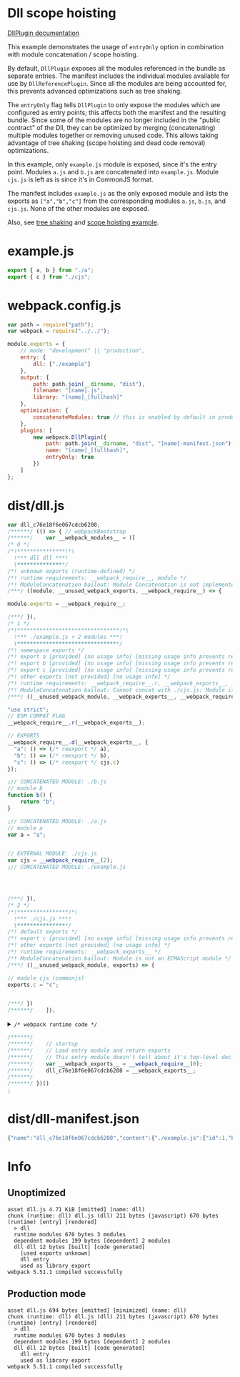 # Dll scope hoisting

[DllPlugin documentation](https://webpack.js.org/plugins/dll-plugin)

This example demonstrates the usage of `entryOnly` option in combination with module concatenation / scope hoisting.

By default, `DllPlugin` exposes all the modules referenced in the bundle as separate entries.
The manifest includes the individual modules available for use by `DllReferencePlugin`.
Since all the modules are being accounted for, this prevents advanced optimizations such as tree shaking.

The `entryOnly` flag tells `DllPlugin` to only expose the modules which are configured as entry points;
this affects both the manifest and the resulting bundle.
Since some of the modules are no longer included in the "public contract" of the Dll,
they can be optimized by merging (concatenating) multiple modules together or removing unused code.
This allows taking advantage of tree shaking (scope hoisting and dead code removal) optimizations.

In this example, only `example.js` module is exposed, since it's the entry point.
Modules `a.js` and `b.js` are concatenated into `example.js`.
Module `cjs.js` is left as is since it's in CommonJS format.

The manifest includes `example.js` as the only exposed module and lists the exports as `["a","b","c"]`
from the corresponding modules `a.js`, `b.js`, and `cjs.js`. None of the other modules are exposed.

Also, see [tree shaking](https://github.com/webpack/webpack/tree/main/examples/harmony-unused)
and [scope hoisting example](https://github.com/webpack/webpack/tree/main/examples/scope-hoisting).

# example.js

```javascript
export { a, b } from "./a";
export { c } from "./cjs";
```

# webpack.config.js

```javascript
var path = require("path");
var webpack = require("../../");

module.exports = {
	// mode: "development" || "production",
	entry: {
		dll: ["./example"]
	},
	output: {
		path: path.join(__dirname, "dist"),
		filename: "[name].js",
		library: "[name]_[fullhash]"
	},
	optimization: {
		concatenateModules: true // this is enabled by default in production mode
	},
	plugins: [
		new webpack.DllPlugin({
			path: path.join(__dirname, "dist", "[name]-manifest.json"),
			name: "[name]_[fullhash]",
			entryOnly: true
		})
	]
};
```

# dist/dll.js

```javascript
var dll_c76e18f6e067cdcb6208;
/******/ (() => { // webpackBootstrap
/******/ 	var __webpack_modules__ = ([
/* 0 */
/*!***************!*\
  !*** dll dll ***!
  \***************/
/*! unknown exports (runtime-defined) */
/*! runtime requirements: __webpack_require__, module */
/*! ModuleConcatenation bailout: Module Concatenation is not implemented for DllModule */
/***/ ((module, __unused_webpack_exports, __webpack_require__) => {

module.exports = __webpack_require__;

/***/ }),
/* 1 */
/*!********************************!*\
  !*** ./example.js + 2 modules ***!
  \********************************/
/*! namespace exports */
/*! export a [provided] [no usage info] [missing usage info prevents renaming] -> ./a.js .a */
/*! export b [provided] [no usage info] [missing usage info prevents renaming] -> ./b.js .b */
/*! export c [provided] [no usage info] [missing usage info prevents renaming] -> ./cjs.js .c */
/*! other exports [not provided] [no usage info] */
/*! runtime requirements: __webpack_require__.r, __webpack_exports__, __webpack_require__.d, __webpack_require__, __webpack_require__.* */
/*! ModuleConcatenation bailout: Cannot concat with ./cjs.js: Module is not an ECMAScript module */
/***/ ((__unused_webpack_module, __webpack_exports__, __webpack_require__) => {

"use strict";
// ESM COMPAT FLAG
__webpack_require__.r(__webpack_exports__);

// EXPORTS
__webpack_require__.d(__webpack_exports__, {
  "a": () => (/* reexport */ a),
  "b": () => (/* reexport */ b),
  "c": () => (/* reexport */ cjs.c)
});

;// CONCATENATED MODULE: ./b.js
// module b
function b() {
	return "b";
}

;// CONCATENATED MODULE: ./a.js
// module a
var a = "a";


// EXTERNAL MODULE: ./cjs.js
var cjs = __webpack_require__(2);
;// CONCATENATED MODULE: ./example.js




/***/ }),
/* 2 */
/*!****************!*\
  !*** ./cjs.js ***!
  \****************/
/*! default exports */
/*! export c [provided] [no usage info] [missing usage info prevents renaming] */
/*! other exports [not provided] [no usage info] */
/*! runtime requirements: __webpack_exports__ */
/*! ModuleConcatenation bailout: Module is not an ECMAScript module */
/***/ ((__unused_webpack_module, exports) => {

// module cjs (commonjs)
exports.c = "c";


/***/ })
/******/ 	]);
```

<details><summary><code>/* webpack runtime code */</code></summary>

``` js
/************************************************************************/
/******/ 	// The module cache
/******/ 	var __webpack_module_cache__ = {};
/******/ 	
/******/ 	// The require function
/******/ 	function __webpack_require__(moduleId) {
/******/ 		// Check if module is in cache
/******/ 		var cachedModule = __webpack_module_cache__[moduleId];
/******/ 		if (cachedModule !== undefined) {
/******/ 			return cachedModule.exports;
/******/ 		}
/******/ 		// Create a new module (and put it into the cache)
/******/ 		var module = __webpack_module_cache__[moduleId] = {
/******/ 			// no module.id needed
/******/ 			// no module.loaded needed
/******/ 			exports: {}
/******/ 		};
/******/ 	
/******/ 		// Execute the module function
/******/ 		__webpack_modules__[moduleId](module, module.exports, __webpack_require__);
/******/ 	
/******/ 		// Return the exports of the module
/******/ 		return module.exports;
/******/ 	}
/******/ 	
/************************************************************************/
/******/ 	/* webpack/runtime/define property getters */
/******/ 	(() => {
/******/ 		// define getter functions for ESM exports
/******/ 		__webpack_require__.d = (exports, definition) => {
/******/ 			for(var key in definition) {
/******/ 				if(__webpack_require__.o(definition, key) && !__webpack_require__.o(exports, key)) {
/******/ 					Object.defineProperty(exports, key, { enumerable: true, get: definition[key] });
/******/ 				}
/******/ 			}
/******/ 		};
/******/ 	})();
/******/ 	
/******/ 	/* webpack/runtime/hasOwnProperty shorthand */
/******/ 	(() => {
/******/ 		__webpack_require__.o = (obj, prop) => (Object.prototype.hasOwnProperty.call(obj, prop))
/******/ 	})();
/******/ 	
/******/ 	/* webpack/runtime/make namespace object */
/******/ 	(() => {
/******/ 		// define __esModule on exports
/******/ 		__webpack_require__.r = (exports) => {
/******/ 			if(typeof Symbol !== 'undefined' && Symbol.toStringTag) {
/******/ 				Object.defineProperty(exports, Symbol.toStringTag, { value: 'Module' });
/******/ 			}
/******/ 			Object.defineProperty(exports, '__esModule', { value: true });
/******/ 		};
/******/ 	})();
/******/ 	
/************************************************************************/
```

</details>

``` js
/******/ 	
/******/ 	// startup
/******/ 	// Load entry module and return exports
/******/ 	// This entry module doesn't tell about it's top-level declarations so it can't be inlined
/******/ 	var __webpack_exports__ = __webpack_require__(0);
/******/ 	dll_c76e18f6e067cdcb6208 = __webpack_exports__;
/******/ 	
/******/ })()
;
```

# dist/dll-manifest.json

```javascript
{"name":"dll_c76e18f6e067cdcb6208","content":{"./example.js":{"id":1,"buildMeta":{"exportsType":"namespace"},"exports":["a","b","c"]}}}
```

# Info

## Unoptimized

```
asset dll.js 4.71 KiB [emitted] (name: dll)
chunk (runtime: dll) dll.js (dll) 211 bytes (javascript) 670 bytes (runtime) [entry] [rendered]
  > dll
  runtime modules 670 bytes 3 modules
  dependent modules 199 bytes [dependent] 2 modules
  dll dll 12 bytes [built] [code generated]
    [used exports unknown]
    dll entry
    used as library export
webpack 5.51.1 compiled successfully
```

## Production mode

```
asset dll.js 694 bytes [emitted] [minimized] (name: dll)
chunk (runtime: dll) dll.js (dll) 211 bytes (javascript) 670 bytes (runtime) [entry] [rendered]
  > dll
  runtime modules 670 bytes 3 modules
  dependent modules 199 bytes [dependent] 2 modules
  dll dll 12 bytes [built] [code generated]
    dll entry
    used as library export
webpack 5.51.1 compiled successfully
```
